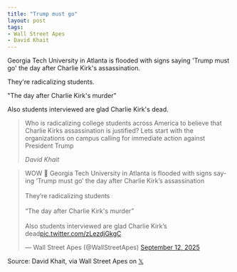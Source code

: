 ```yaml
---
title: "Trump must go"
layout: post
tags:
- Wall Street Apes
- David Khait
---
```


Georgia Tech University in Atlanta is flooded with signs saying 'Trump must go' the day after Charlie Kirk's assassination.

They're radicalizing students.

"The day after Charlie Kirk's murder"

Also students interviewed are glad Charlie Kirk's dead.

> Who is radicalizing college students across America to believe that Charlie Kirks assassination is justified? Lets start with the organizations on campus calling for immediate action against President Trump
>
> <cite>David Khait</cite>

<blockquote class="twitter-tweet"><p lang="en" dir="ltr">WOW 🚨 Georgia Tech University in Atlanta is flooded with signs saying ‘Trump must go’ the day after Charlie Kirk’s assassination<br><br>They’re radicalizing students<br><br>“The day after Charlie Kirk&#39;s murder”<br><br>Also students interviewed are glad Charlie Kirk’s dead<a href="https://t.co/zLezdjGkgC">pic.twitter.com/zLezdjGkgC</a></p>&mdash; Wall Street Apes (@WallStreetApes) <a href="https://twitter.com/WallStreetApes/status/1966459647466078426?ref_src=twsrc%5Etfw">September 12, 2025</a></blockquote> <script async src="https://platform.twitter.com/widgets.js" charset="utf-8"></script>

Source: David Khait, via Wall Street Apes on [𝕏](https://x.com)
